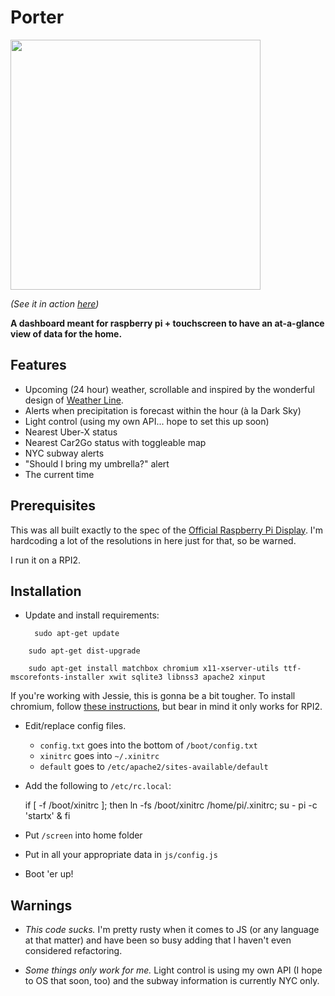 Porter
=========

<img src="https://github.com/lanewinfield/porter/blob/master/porter.png" width="400px" />

*(See it in action [here](http://gfycat.com/SpeedyAlertDrake))*

**A dashboard meant for raspberry pi + touchscreen to have an at-a-glance view of data for the home.**

Features
---------

* Upcoming (24 hour) weather, scrollable and inspired by the wonderful design of [Weather Line](http://weatherlineapp.com/).
* Alerts when precipitation is forecast within the hour (à la Dark Sky)
* Light control (using my own API... hope to set this up soon)
* Nearest Uber-X status
* Nearest Car2Go status with toggleable map
* NYC subway alerts
* "Should I bring my umbrella?" alert
* The current time


Prerequisites
---------

This was all built exactly to the spec of the [Official Raspberry Pi Display](https://www.raspberrypi.org/blog/the-eagerly-awaited-raspberry-pi-display/). I'm hardcoding a lot of the resolutions in here just for that, so be warned.

I run it on a RPI2.


Installation
---------

* Update and install requirements:

		sudo apt-get update
<!--meh -->
		sudo apt-get dist-upgrade
<!--meh -->
		sudo apt-get install matchbox chromium x11-xserver-utils ttf-mscorefonts-installer xwit sqlite3 libnss3 apache2 xinput
<!--meh-->

If you're working with Jessie, this is gonna be a bit tougher. To install chromium, follow [these instructions](https://www.raspberrypi.org/forums/viewtopic.php?t=121195&p=818455), but bear in mind it only works for RPI2.

* Edit/replace config files.

	* `config.txt` goes into the bottom of `/boot/config.txt`
	* `xinitrc` goes into `~/.xinitrc`
	* `default` goes to `/etc/apache2/sites-available/default`

* Add the following to `/etc/rc.local`:

	if [ -f /boot/xinitrc ]; then
		ln -fs /boot/xinitrc /home/pi/.xinitrc;
		su - pi -c 'startx' &
	fi

* Put `/screen` into home folder

* Put in all your appropriate data in `js/config.js`

* Boot 'er up!

Warnings
---------

* *This code sucks.* I'm pretty rusty when it comes to JS (or any language at that matter) and have been so busy adding that I haven't even considered refactoring.

* *Some things only work for me.* Light control is using my own API (I hope to OS that soon, too) and the subway information is currently NYC only.